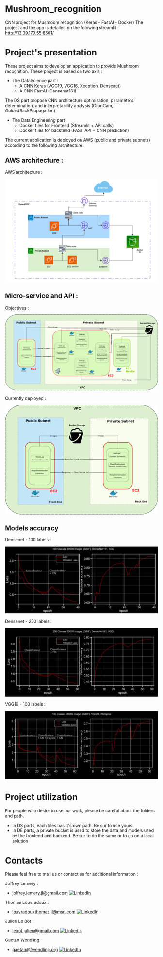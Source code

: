 # Mushroom_recognition
CNN  project for Mushroom recognition (Keras - FastAI - Docker)
The project and the app is detailed on the folowing streamlit : http://13.39.179.55:8501/

# Project's presentation

These project aims to develop an application to provide Mushroom recognition.
These project is based on two axis : 
- The DataScience part :
    - A CNN Keras (VGG19, VGG16, Xception, Densenet)
    - A CNN FastAI (Densenet161)

The DS part propose CNN architecture optimisation, parameters determination, and interpretability analysis (GradCam, GuidedBackPropagation)

- The Data Engineering part
    - Docker files for Frontend (Streamlit + API calls)
    - Docker files for backtend (FAST API + CNN prediction)

The current application is deployed on AWS (public and private subnets) according to the following architecture :

## AWS architecture : 

AWS architecture : 

![My Image](Images/AWS.png)

## Micro-service and API :

Objectives : 

![My Image](Images/DE_big.png)

Currently deployed : 

![My Image](Images/DE_small.png)

## Models accuracy

Densenet - 100 labels : 

![My Image](Images/Densenet_100.png)

Densenet - 250 labels :

![My Image](Images/Densenet_250.png)

VGG19 - 100 labels : 

![My Image](Images/VGG19_100.png)


# Project utilization

For people who desire to use our work, please be careful about the folders and path.
- In DS parts, each files has it's own path. Be sur to use yours
- In DE parts, a private bucket is used to store the data and models used by the frontend and backend. Be sur to do the same or to go on a local solution

# Contacts 

Please feel free to mail us or contact us for additional information :

Joffrey Lemery :
- joffrey.lemery.jl@gmail.com
<a href="https://www.linkedin.com/in/joffrey-lemery-b740a5112/" target="_blank"><img src="https://cdn.jsdelivr.net/npm/simple-icons@v3/icons/linkedin.svg" alt="LinkedIn" width="30"></a>

Thomas Louvradoux :
- louvradouxthomas.jl@msn.com
<a href="https://www.linkedin.com/in/thomas-louvradoux-023b231a6/" target="_blank"><img src="https://cdn.jsdelivr.net/npm/simple-icons@v3/icons/linkedin.svg" alt="LinkedIn" width="30"></a>    

Julien Le Bot :
- lebot.julien@gmail.com
<a href="https://www.linkedin.com/in/julien-le-bot-133a5625/" target="_blank"><img src="https://cdn.jsdelivr.net/npm/simple-icons@v3/icons/linkedin.svg" alt="LinkedIn" width="30"></a>     


Gaetan Wendling:
- gaetan@fwendling.org
<a href="https://www.linkedin.com/in/gaetan-wendling/" target="_blank"><img src="https://cdn.jsdelivr.net/npm/simple-icons@v3/icons/linkedin.svg" alt="LinkedIn" width="30"></a>     

